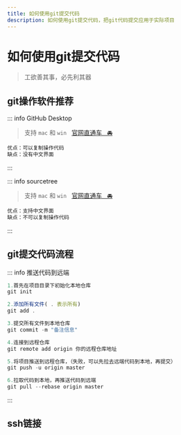```yaml
---
title: 如何使用git提交代码
description: 如何使用git提交代码，把git代码提交应用于实际项目
---
```


# 如何使用git提交代码

> 工欲善其事，必先利其器

## git操作软件推荐

::: info GitHub Desktop
> 支持 `mac` 和 `win` &nbsp;&nbsp;[官网直通车&nbsp;&nbsp;&nbsp;🚘](https://desktop.github.com)
```js
优点：可以复制操作代码
缺点：没有中文界面
```
:::

::: info sourcetree
> 支持 `mac` 和 `win` &nbsp;&nbsp;[官网直通车&nbsp;&nbsp;&nbsp;🚘](https://www.sourcetreeapp.com)
```js
优点：支持中文界面
缺点：不可以复制操作代码
```
:::

## git提交代码流程

::: info 推送代码到远端
```js
1.首先在项目目录下初始化本地仓库
git init

2.添加所有文件( . 表示所有)
git add .

3.提交所有文件到本地仓库
git commit -m "备注信息"

4.连接到远程仓库
git remote add origin 你的远程仓库地址

5.将项目推送到远程仓库，（失败，可以先拉去远端代码到本地，再提交）
git push -u origin master

6.拉取代码到本地，再推送代码到远端
git pull --rebase origin master
```
:::

## ssh链接
